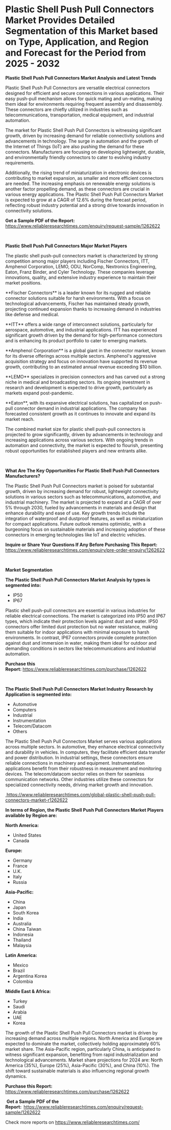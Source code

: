 <p><h1>Plastic Shell Push Pull Connectors Market Provides Detailed Segmentation of this Market based on Type, Application, and Region and Forecast for the Period from 2025 - 2032</h1></p><p><strong>Plastic Shell Push Pull Connectors Market Analysis and Latest Trends</strong></p>
<p><p>Plastic Shell Push Pull Connectors are versatile electrical connectors designed for efficient and secure connections in various applications. Their easy push-pull mechanism allows for quick mating and un-mating, making them ideal for environments requiring frequent assembly and disassembly. These connectors are chiefly utilized in industries such as telecommunications, transportation, medical equipment, and industrial automation.</p><p>The market for Plastic Shell Push Pull Connectors is witnessing significant growth, driven by increasing demand for reliable connectivity solutions and advancements in technology. The surge in automation and the growth of the Internet of Things (IoT) are also pushing the demand for these connectors. Manufacturers are focusing on developing lightweight, durable, and environmentally friendly connectors to cater to evolving industry requirements.</p><p>Additionally, the rising trend of miniaturization in electronic devices is contributing to market expansion, as smaller and more efficient connectors are needed. The increasing emphasis on renewable energy solutions is another factor propelling demand, as these connectors are crucial in various energy applications. The Plastic Shell Push Pull Connectors Market is expected to grow at a CAGR of 12.6% during the forecast period, reflecting robust industry potential and a strong drive towards innovation in connectivity solutions.</p></p>
<p><strong>Get a Sample PDF of the Report:&nbsp;</strong> <a href="https://www.reliableresearchtimes.com/enquiry/request-sample/1262622?utm_campaign=3216&utm_medium=2&utm_source=Github&utm_content=ia&utm_term=11042025&utm_id=plastic-shell-push-pull-connectors">https://www.reliableresearchtimes.com/enquiry/request-sample/1262622</a></p>
<p>&nbsp;</p>
<p><strong>Plastic Shell Push Pull Connectors Major Market Players</strong></p>
<p><p>The plastic shell push-pull connectors market is characterized by strong competition among major players including Fischer Connectors, ITT, Amphenol Corporation, LEMO, ODU, NorComp, Nextronics Engineering, Eaton, Franz Binder, and Cyler Technology. These companies leverage innovations, quality, and extensive industry experience to maintain their market positions.</p><p>**Fischer Connectors** is a leader known for its rugged and reliable connector solutions suitable for harsh environments. With a focus on technological advancements, Fischer has maintained steady growth, projecting continued expansion thanks to increasing demand in industries like defense and medical.</p><p>**ITT** offers a wide range of interconnect solutions, particularly for aerospace, automotive, and industrial applications. ITT has experienced significant growth driven by the demand for high-performance connectors and is enhancing its product portfolio to cater to emerging markets.</p><p>**Amphenol Corporation** is a global giant in the connector market, known for its diverse offerings across multiple sectors. Amphenol's aggressive acquisition strategy and focus on innovation have supported its revenue growth, contributing to an estimated annual revenue exceeding $10 billion.</p><p>**LEMO** specializes in precision connectors and has carved out a strong niche in medical and broadcasting sectors. Its ongoing investment in research and development is expected to drive growth, particularly as markets expand post-pandemic.</p><p>**Eaton**, with its expansive electrical solutions, has capitalized on push-pull connector demand in industrial applications. The company has forecasted consistent growth as it continues to innovate and expand its market reach.</p><p>The combined market size for plastic shell push-pull connectors is projected to grow significantly, driven by advancements in technology and increasing applications across various sectors. With ongoing trends in automation and connectivity, the market is expected to flourish, presenting robust opportunities for established players and new entrants alike.</p></p>
<p>&nbsp;</p>
<p><strong>What Are The Key Opportunities For Plastic Shell Push Pull Connectors Manufacturers?</strong></p>
<p><p>The Plastic Shell Push Pull Connectors market is poised for substantial growth, driven by increasing demand for robust, lightweight connectivity solutions in various sectors such as telecommunications, automotive, and industrial machinery. The market is projected to expand at a CAGR of over 5% through 2030, fueled by advancements in materials and design that enhance durability and ease of use. Key growth trends include the integration of waterproof and dustproof features, as well as miniaturization for compact applications. Future outlook remains optimistic, with a burgeoning focus on sustainable materials and increasing adoption of these connectors in emerging technologies like IoT and electric vehicles.</p></p>
<p><strong>Inquire or Share Your Questions If Any Before Purchasing This Report:</strong> <a href="https://www.reliableresearchtimes.com/enquiry/pre-order-enquiry/1262622?utm_campaign=3216&utm_medium=2&utm_source=Github&utm_content=ia&utm_term=11042025&utm_id=plastic-shell-push-pull-connectors">https://www.reliableresearchtimes.com/enquiry/pre-order-enquiry/1262622</a></p>
<p>&nbsp;</p>
<p><strong>Market Segmentation</strong></p>
<p><strong>The Plastic Shell Push Pull Connectors Market Analysis by types is segmented into:</strong></p>
<p><ul><li>IP50</li><li>IP67</li></ul></p>
<p><p>Plastic shell push-pull connectors are essential in various industries for reliable electrical connections. The market is categorized into IP50 and IP67 types, which indicate their protection levels against dust and water. IP50 connectors offer limited dust protection but no water resistance, making them suitable for indoor applications with minimal exposure to harsh environments. In contrast, IP67 connectors provide complete protection against dust and immersion in water, making them ideal for outdoor and demanding conditions in sectors like telecommunications and industrial automation.</p></p>
<p><strong>Purchase this Report:&nbsp;</strong><a href="https://www.reliableresearchtimes.com/purchase/1262622?utm_campaign=3216&utm_medium=2&utm_source=Github&utm_content=ia&utm_term=11042025&utm_id=plastic-shell-push-pull-connectors">https://www.reliableresearchtimes.com/purchase/1262622</a></p>
<p>&nbsp;</p>
<p><strong>The Plastic Shell Push Pull Connectors Market Industry Research by Application is segmented into:</strong></p>
<p><ul><li>Automotive</li><li>Computers</li><li>Industrial</li><li>Instrumentation</li><li>Telecom/Datacom</li><li>Others</li></ul></p>
<p><p>The Plastic Shell Push Pull Connectors Market serves various applications across multiple sectors. In automotive, they enhance electrical connectivity and durability in vehicles. In computers, they facilitate efficient data transfer and power distribution. In industrial settings, these connectors ensure reliable connections in machinery and equipment. Instrumentation applications benefit from their robustness in measurement and monitoring devices. The telecom/datacom sector relies on them for seamless communication networks. Other industries utilize these connectors for specialized connectivity needs, driving market growth and innovation.</p></p>
<p><a href="https://www.reliableresearchtimes.com/global-plastic-shell-push-pull-connectors-market-r1262622?utm_campaign=3216&utm_medium=2&utm_source=Github&utm_content=ia&utm_term=11042025&utm_id=plastic-shell-push-pull-connectors">&nbsp;https://www.reliableresearchtimes.com/global-plastic-shell-push-pull-connectors-market-r1262622</a></p>
<p><strong>In terms of Region, the Plastic Shell Push Pull Connectors Market Players available by Region are:</strong></p>
<p>
    <p> <strong> North America: </strong>
        <ul>
            <li>United States</li>
            <li>Canada</li>
        </ul>
        </p> 
    <p> <strong> Europe: </strong>
        <ul>
            <li>Germany</li>
            <li>France</li>
            <li>U.K.</li>
            <li>Italy</li>
            <li>Russia</li>
        </ul>
        </p> 
    <p> <strong> Asia-Pacific: </strong>
        <ul>
            <li>China</li>
            <li>Japan</li>
            <li>South Korea</li>
            <li>India</li>
            <li>Australia</li>
            <li>China Taiwan</li>
            <li>Indonesia</li>
            <li>Thailand</li>
            <li>Malaysia</li>
        </ul>
        </p> 
    <p> <strong> Latin America: </strong>
        <ul>
            <li>Mexico</li>
            <li>Brazil</li>
            <li>Argentina Korea</li>
            <li>Colombia</li>
        </ul>
        </p> 
    <p> <strong> Middle East & Africa: </strong>
        <ul>
            <li>Turkey</li>
            <li>Saudi</li>
            <li>Arabia</li>
            <li>UAE</li>
            <li>Korea</li>
        </ul>
    </p>
    </p>
<p><p>The growth of the Plastic Shell Push Pull Connectors market is driven by increasing demand across multiple regions. North America and Europe are expected to dominate the market, collectively holding approximately 60% market share. The Asia-Pacific region, particularly China, is anticipated to witness significant expansion, benefiting from rapid industrialization and technological advancements. Market share projections for 2024 are: North America (35%), Europe (25%), Asia-Pacific (30%), and China (10%). The shift toward sustainable materials is also influencing regional growth dynamics.</p></p>
<p><strong>Purchase this Report: </strong><a href="https://www.reliableresearchtimes.com/purchase/1262622?utm_campaign=3216&utm_medium=2&utm_source=Github&utm_content=ia&utm_term=11042025&utm_id=plastic-shell-push-pull-connectors">https://www.reliableresearchtimes.com/purchase/1262622</a></p>
<p>&nbsp;<strong>Get a Sample PDF of the Report:&nbsp;&nbsp;</strong><a href="https://www.reliableresearchtimes.com/enquiry/request-sample/1262622?utm_campaign=3216&utm_medium=2&utm_source=Github&utm_content=ia&utm_term=11042025&utm_id=plastic-shell-push-pull-connectors">https://www.reliableresearchtimes.com/enquiry/request-sample/1262622</a></p>
<p><strong></strong></p>
<p>Check more reports on <a href="https://www.reliableresearchtimes.com/?utm_campaign=3216&utm_medium=2&utm_source=Github&utm_content=ia&utm_term=11042025&utm_id=plastic-shell-push-pull-connectors">https://www.reliableresearchtimes.com/</a></p>